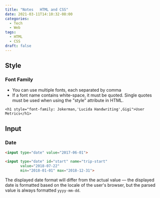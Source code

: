 ```yaml
---
title: "Notes   HTML and CSS"
date: 2021-03-11T14:10:32-08:00
categories:
  - Tech
  - Web
tags:
  - HTML
  - CSS
draft: false
---
```


## Style
### Font Family
* You can use multiple fonts, each separated by comma
* If a font name contains white-space, it must be quoted. Single quotes must be used when using the "style" attribute in HTML.
```
<h1 style="font-family: Jokerman,'Lucida Handwriting',Gigi">User Metrics</h1>
```

## Input
### Date
```html
<input type="date" value="2017-06-01">

<input type="date" id="start" name="trip-start"
       value="2018-07-22"
       min="2018-01-01" max="2018-12-31">
```

The displayed date format will differ from the actual value — 
the displayed date is formatted based on the locale of the user's browser, 
but the parsed value is always formatted `yyyy-mm-dd`.